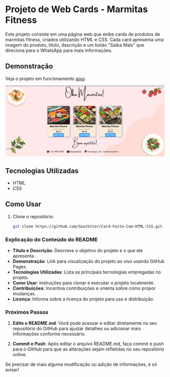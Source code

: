 # Projeto de Web Cards - Marmitas Fitness

Este projeto consiste em uma página web que exibe cards de produtos de marmitas fitness, criados utilizando HTML e CSS. Cada card apresenta uma imagem do produto, título, descrição e um botão "Saiba Mais" que direciona para o WhatsApp para mais informações.

## Demonstração

Veja o projeto em funcionamento [aqui](https://souzvitor.github.io/Card-Feito-Com-HTML-CSS/).

![Screenshot do projeto](obamarmitas.png)

## Tecnologias Utilizadas

- HTML
- CSS

## Como Usar

1. Clone o repositório:

   ```bash
   git clone https://github.com/SouzVitor/Card-Feito-Com-HTML-CSS.git

### Explicação do Conteúdo do README

- **Título e Descrição**: Descreve o objetivo do projeto e o que ele apresenta.
- **Demonstração**: Link para visualização do projeto ao vivo usando GitHub Pages.
- **Tecnologias Utilizadas**: Lista as principais tecnologias empregadas no projeto.
- **Como Usar**: Instruções para clonar e executar o projeto localmente.
- **Contribuições**: Incentiva contribuições e orienta sobre como propor mudanças.
- **Licença**: Informa sobre a licença do projeto para uso e distribuição.

### Próximos Passos

1. **Edite o README.md**: Você pode acessar e editar diretamente no seu repositório do GitHub para ajustar detalhes ou adicionar mais informações conforme necessário.
   
2. **Commit e Push**: Após editar o arquivo README.md, faça commit e push para o GitHub para que as alterações sejam refletidas no seu repositório online.

Se precisar de mais alguma modificação ou adição de informações, é só avisar!
